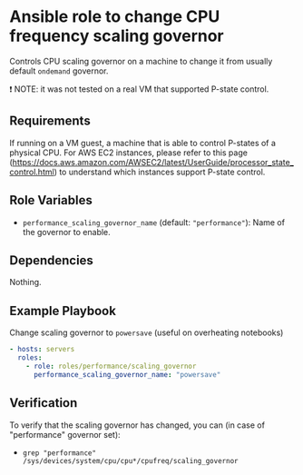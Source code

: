 # Ansible role to change CPU frequency scaling governor

Controls CPU scaling governor on a machine to change it from usually default `ondemand` governor.

❗ NOTE: it was not tested on a real VM that supported P-state control.

## Requirements

If running on a VM guest, a machine that is able to control P-states of a physical CPU. 
For AWS EC2 instances, please refer to this page 
(https://docs.aws.amazon.com/AWSEC2/latest/UserGuide/processor_state_control.html) 
to understand which instances support P-state control. 

## Role Variables

- `performance_scaling_governor_name` (default: `"performance"`): Name of the governor to enable.

## Dependencies

Nothing.

## Example Playbook

Change scaling governor to `powersave` (useful on overheating notebooks)

```yaml
- hosts: servers
  roles:
    - role: roles/performance/scaling_governor
      performance_scaling_governor_name: "powersave"
```

## Verification 

To verify that the scaling governor has changed, you can (in case of "performance" governor set):
- `grep "performance" /sys/devices/system/cpu/cpu*/cpufreq/scaling_governor`
